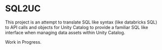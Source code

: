 # SQL2UC

This project is an attempt to translate SQL like syntax (like databricks SQL) to API calls and objects for Unity Catalog
to provide a familiar SQL like interface when managing data assets within Unity Catalog. 

Work in Progress.